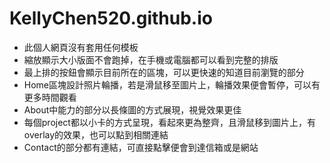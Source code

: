# KellyChen520.github.io
* 此個人網頁沒有套用任何模板
* 縮放顯示大小版面不會跑掉，在手機或電腦都可以看到完整的排版
* 最上排的按鈕會顯示目前所在的區塊，可以更快速的知道目前瀏覽的部分
* Home區塊設計照片輪播，若是滑鼠移至圖片上，輪播效果便會暫停，可以有更多時間觀看
* About中能力的部分以長條圖的方式展現，視覺效果更佳
* 每個project都以小卡的方式呈現，看起來更為整齊，且滑鼠移到圖片上，有overlay的效果，也可以點到相關連結
* Contact的部分都有連結，可直接點擊便會到達信箱或是網站
